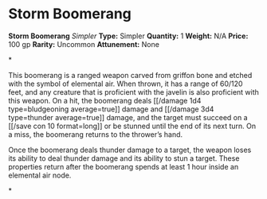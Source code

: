 # Storm Boomerang

**Storm Boomerang**
_Simpler_
**Type:** Simpler
**Quantity:** 1
**Weight:** N/A
**Price:** 100 gp
**Rarity:** Uncommon
**Attunement:** None

*<p>This boomerang is a ranged weapon carved from griffon bone and etched with the symbol of elemental air. When thrown, it has a range of 60/120 feet, and any creature that is proficient with the javelin is also proficient with this weapon. On a hit, the boomerang deals  [[/damage 1d4 type=bludgeoning average=true]] damage and  [[/damage 3d4 type=thunder average=true]] damage, and the target must succeed on a [[/save con 10 format=long]] or be stunned until the end of its next turn. On a miss, the boomerang returns to the thrower’s hand.

Once the boomerang deals thunder damage to a target, the weapon loses its ability to deal thunder damage and its ability to stun a target. These properties return after the boomerang spends at least 1 hour inside an elemental air node.</p>*